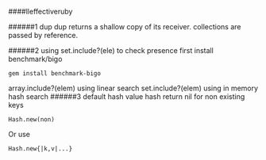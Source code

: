 ####lleffectiveruby

######1 dup
dup returns a shallow copy of its receiver.
collections are passed by reference.

######2 using set.include?(ele) to check presence
first install benchmark/bigo
```
gem install benchmark-bigo
```
array.include?(elem) using linear search
set.include?(elem) using in memory hash search
######3 default hash value
hash return nil for non existing keys
```
Hash.new(non)
```
Or use
```
Hash.new{|k,v|...}
```